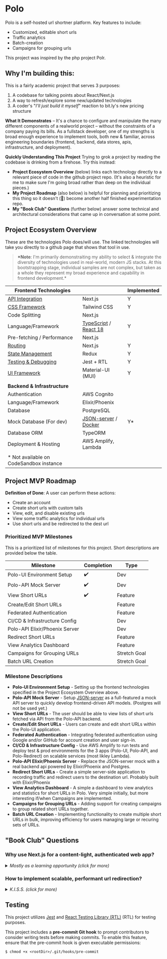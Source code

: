 # Polo

Polo is a self-hosted url shortner platform. Key features to include:

- Customized, editable short urls
- Traffic analytics
- Batch-creation
- Campaigns for grouping urls

This project was inspired by the php project Polr.

## Why I'm building this:

This is a fairly academic project that serves 3 purposes:

1. A codebase for talking points about React/Next.js
2. A way to refresh/explore some new/updated technologies
3. A coder's "_I'll just build it myself_" reaction to bit.ly's new pricing structure

**What It Demonstrates** – It's a chance to configure and manipulate the many different components of a realworld project – without the constraints of a company paying its bills. As a fullstack developer, one of my strengths is broad enough experience to implement tools, both new & familiar, across engineering boundaries (frontend, backend, data stores, apis, infrastructure, and deployment).

**Quickly Understanding This Project** Trying to grok a project by reading the codebase is drinking from a firehose. Try this instead:

- **Project Ecosystem Overview** (below) links each technology directly to a relevant piece of code in the github project repo. (It's also a heuristic for me to make sure I'm going broad rather than deep on the individual pieces.)
- **My Project Roadmap** (also below) is helpful for planning and prioritizing this thing so it doesn't (🤞) become another half finished experimentation repo.
- **My "Book Club" Questions** (further below) answer some technical and architectural considerations that came up in conversation at some point.

## Project Ecosystem Overview

These are the technologies Polo does/will use. The linked technologies will take you directly to a github page that shows that tool in use.

> **\*Note**: I'm primarily demonstraiting my ability to select & integrate the diversity of technologies used in real-world, modern JS stacks. At this bootstrapping stage, individual samples are not complex, but taken as a whole they represent my broad experience and capability in frontend development.\*

| **Frontend Technologies**                                                                                                  |                                                                                                                                                                                 | Implemented |
| -------------------------------------------------------------------------------------------------------------------------- | ------------------------------------------------------------------------------------------------------------------------------------------------------------------------------- | ----------- |
| [API Integration](https://github.com/doub1ejack/polo-code-sandbox/blob/main/lib/features/links/linksApiSlice.ts#L43-L84)   | Next.js                                                                                                                                                                         | Y           |
| [CSS Framework](https://github.com/doub1ejack/polo-code-sandbox/blob/main/app/links/%5Bid%5D/page.tsx#L6-L15)              | Tailwind CSS                                                                                                                                                                    | Y           |
| Code Splitting                                                                                                             | Next.js                                                                                                                                                                         |             |
| Language/Framework                                                                                                         | [TypeScript](https://github.com/doub1ejack/polo-code-sandbox/blob/main/lib/helpers/env.ts) / [React 18](https://github.com/doub1ejack/polo-code-sandbox/blob/main/lib/store.ts) | Y           |
| Pre-fetching / Performance                                                                                                 | Next.js                                                                                                                                                                         |             |
| [Routing](https://github.com/doub1ejack/polo-code-sandbox/tree/main/app)                                                   | Next.js                                                                                                                                                                         | Y           |
| [State Management](https://github.com/doub1ejack/polo-code-sandbox/blob/main/app/links/page.tsx#L9-L15)                    | Redux                                                                                                                                                                           | Y           |
| [Testing & Debugging](https://github.com/doub1ejack/polo-code-sandbox/blob/main/lib/features/links/linksApiSlice.test.tsx) | Jest + RTL                                                                                                                                                                      | Y           |
| [UI Framework](https://github.com/doub1ejack/polo-code-sandbox/blob/main/app/_components/navigation/Nav.tsx#L19-L29)       | Material-UI (MUI)                                                                                                                                                               | Y           |
|                                                                                                                            |
| **Backend & Infrastructure**                                                                                               |
| Authentication                                                                                                             | AWS Cognito                                                                                                                                                                     |             |
| Language/Framework                                                                                                         | Elixir/Phoenix                                                                                                                                                                  |             |
| Database                                                                                                                   | PostgreSQL                                                                                                                                                                      |             |
| Mock Database (For dev)                                                                                                    | [JSON-server](https://github.com/doub1ejack/polo/blob/main/mockapi/README) / [Docker](https://github.com/doub1ejack/polo/blob/main/mockapi/Dockerfile)                          | Y\*         |
| Database ORM                                                                                                               | TypeORM                                                                                                                                                                         |             |
| Deployment & Hosting                                                                                                       | AWS Amplify, Lambda                                                                                                                                                             |             |
|                                                                                                                            |
| \* Not available on CodeSandbox instance                                                                                   |

## Project MVP Roadmap

**Definition of Done**: A user can perform these actions:

- Create an account
- Create short urls with custom tails
- View, edit, and disable existing urls
- View some traffic analytics for individual urls
- Use short urls and be redirected to the dest url

### Prioritized MVP Milestones

This is a prioritized list of milestones for this project. Short descriptions are provided below the table.

| Milestone                      | Completion | Type         |
| ------------------------------ | ---------- | ------------ |
| Polo-UI Environment Setup      | ✔️         | Dev          |
| Polo-API Mock Server           | ✔️         | Dev          |
| View Short URLs                | ✔️         | Feature      |
| Create/Edit Short URLs         |            | Feature      |
| Federated Authentication       |            | Feature      |
| CI/CD & Infrastructure Config  |            | Dev          |
| Polo-API Elixir/Phoenix Server |            | Dev          |
| Redirect Short URLs            |            | Feature      |
| View Analytics Dashboard       |            | Feature      |
| Campaigns for Grouping URLs    |            | Stretch Goal |
| Batch URL Creation             |            | Stretch Goal |

### Milestone Descriptions

- **Polo-UI Environment Setup** - Setting up the frontend technologies specified in the Project Ecosystem Overview above.
- **Polo-API Mock Server** - Setup [JSON-server](https://github.com/typicode/json-server) as a full-featured a mock API server to quickly develop frontend-driven API models. (Postgres will not be used yet.)
- **View Short URLs** - The user should be able to view lists of short urls fetched via API from the Polo-API backend.
- **Create/Edit Short URLs** - Users can create and edit short URLs within the Polo-UI application.
- **Federated Authentication** - Integrating federated authentication using Google and/or GitHub for account creation and user sign-in.
- **CI/CD & Infrastructure Config** - Use AWS Amplify to run tests and deploy test & prod environments for the 3 apps (Polo-UI, Polo-API, and Polo-Redirect) on scalable services (most likley Lambda).
- **Polo-API Elixir/Phoenix Server** - Replace the JSON-server mock with a real backend api powered by Elixir/Phoenix and Postgres.
- **Redirect Short URLs** - Create a simple server-side application to recording traffic and redirect users to the destination url. Probably built with Elixir/Phoenix
- **View Analytics Dashboard** - A simple a dashboard to view analytics and statistics for short URLs in Polo. Very simple initially, but more interesting if/when Campaigns are implemented.
- **Campaigns for Grouping URLs** - Adding support for creating campaigns to group related short URLs together.
- **Batch URL Creation** - Implementing functionality to create multiple short URLs in bulk, improving efficiency for users managing large or recuring sets of URLs.

## "Book Club" Questions

### Why use Next.js for a content-light, authenticated web app?

<details>

  <summary><i>Mostly as a learning opportunity (click for more)</i></summary>

These are the pros/cons that caught my attention while making this decision:
| Pros | Cons |
|-------------------------------------------------------------|-------------------------------------------------------------------------|
| **Server-side Rendering (SSR):** Next.js provides SSR "out of the box", enabling fast initial page loads with little configuration. | **Node Dependency:** Next.js typically requires a production Node.js server environment. |
| **Performance:** Next.js offers a streamlined development experience for implementing peformance practices like pre-fetching pages and automatic code splitting. | **Complexity:** Next.js is likely overkill for a simple application with restricted access, especially if SSR or SSG features are not necessary. |
| **Authentication:** Next.js can easily integrate with authentication providers, making it straightforward to implement authentication. | **Learning Curve:** As an opinionated framework, Next.js will require additional time to learn its conventions and best practices. |
| **Simplified Routing:** Node.js uses a file-based routing pattern that removes routing requirements. |**Routing Limitations:** While file-based routing can simplify navigation, it can become convoluted for complex routing requirements. ||

**My Preferences**:

- **Backend API** - Next.js API routes would probably allow me to build both the backend and frontend in one repo for a project as simple as this. However, I want a separate (simple) backend that I can experiment with and refactor without affecting the application frontend.
- **Infrastructure** - The dependency on a Node.js server does make the CI/CD & DevOps side more complex, but the tradeoffs are worth it to me as long as the complexity doesn't prevent me from reaching a stable MVP.
- **Routing** - I am already quite familiar with dynamic routing from React Router and Apache/Nginx projects. When file-based routing is viable, I prefer its simplicity and intuitive project structure.

**Decision**: Let's try Next.js!

**Rationale**: This project is both an learning opportunity for me and a demo project for my job search. Overall, I want to keep the project small, but not so small that it feels trivial. And I want to include one big, beefy technology that will advance my learning nicely. With Next.js I'll definitely learn a valuable tool, but with the flexibility to incrementally learn and implement new features (pre-fetching, SSG, etc) if I feel I'm making good progress on my MVP.

</details>

### How to implement scalable, performant url redirection?

<details>

  <summary><i>K.I.S.S. (click for more)</i></summary>

**Constraints**:

1. Each redirect should increment the number of clicks for that url
2. Retain option to record other user data (geolocation of IP, etc)
3. Spend minimal time on this solution for the MVP

**Considerations**: There are many approaches for redirecting short urls:

- Client-side redirection: Use a simple web page that contains client-side JavaScript code to redirect the user. Probably not very efficient, but using a CDN this would be very cheap and scalable.

- DNS-based redirection: I could set up DNS records to redirect traffic to another domain using DNS provider APIs. This redirect would probably be the fastest experience for users, but I'm not sure how it would scale. It would introduce another external dependency and I don't see how I could track clicks, etc. This may be viable, but has the greatest learning curve for me.

- HTTP server configuration: Using a web server (either Apache or Nginx for me), I could programatically configure URL rewriting rules to redirect traffic based on predefined patterns. URL request details could be sent to a processer (AWS Kenesis, etc) using log forwarding for real-time, aggregated analysis. But it seems like a configuration heavy solution.

- Serverless-Side redirection: Use a serverless function to receive requests, look up the destination URL in the db, responds with an HTTP redirect, and record traffic info in the db.

**Decision**: K.I.S.S.: Serverless-Side redirection.

**Rationale**: Server-side redirection on Lambda (or EC2 Auto Scaling) is simple, pretty performant, scalable, and familiar for me to implement. It can be nicely contained within my single repo and I can configure my CI/CD system (Amplify) to deploy to a self scaling solution. But honestly, I don't anticipate heavy usage (unless the bots get through) so it makes sense to go with the most familiar & pragmatic option for me to implement.

</details>

## Testing

This project utilizes [Jest](https://jestjs.io/) and [React Testing Library (RTL)](https://testing-library.com/docs/react-testing-library/intro/) (RTL) for testing purposes.

This project includes a **pre-commit Git hook** to prompt contributors to consider writing tests before making commits. To enable this feature, ensure that the pre-commit hook is given executable permissions:

`$ chmod +x <rootDir>/.git/hooks/pre-commit`
